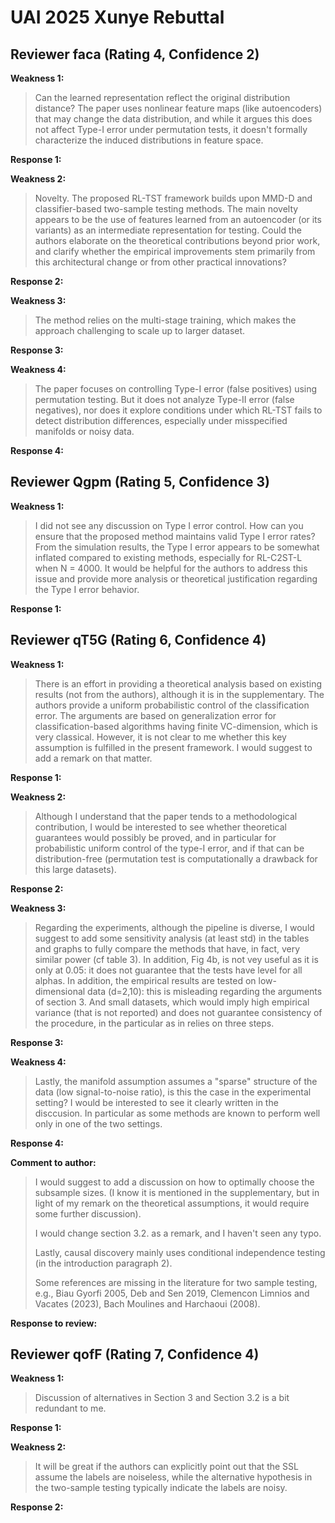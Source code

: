 # UAI 2025 Xunye Rebuttal


## Reviewer faca (Rating 4, Confidence 2)

**Weakness 1:**

> Can the learned representation reflect the original distribution distance? The paper uses nonlinear feature maps (like autoencoders) that may change the data distribution, and while it argues this does not affect Type-I error under permutation tests, it doesn't formally characterize the induced distributions in feature space.

**Response 1:**



**Weakness 2:**

> Novelty. The proposed RL-TST framework builds upon MMD-D and classifier-based two-sample testing methods. The main novelty appears to be the use of features learned from an autoencoder (or its variants) as an intermediate representation for testing. Could the authors elaborate on the theoretical contributions beyond prior work, and clarify whether the empirical improvements stem primarily from this architectural change or from other practical innovations?

**Response 2:**



**Weakness 3:**

> The method relies on the multi-stage training, which makes the approach challenging to scale up to larger dataset.

**Response 3:**



**Weakness 4:**

> The paper focuses on controlling Type-I error (false positives) using permutation testing. But it does not analyze Type-II error (false negatives), nor does it explore conditions under which RL-TST fails to detect distribution differences, especially under misspecified manifolds or noisy data.

**Response 4:**



## Reviewer Qgpm (Rating 5, Confidence 3)

**Weakness 1:**

> I did not see any discussion on Type I error control. How can you ensure that the proposed method maintains valid Type I error rates? From the simulation results, the Type I error appears to be somewhat inflated compared to existing methods, especially for RL-C2ST-L when N = 4000. It would be helpful for the authors to address this issue and provide more analysis or theoretical justification regarding the Type I error behavior.

**Response 1:**



## Reviewer qT5G (Rating 6, Confidence 4)

**Weakness 1:**

> There is an effort in providing a theoretical analysis based on existing results (not from the authors), although it is in the supplementary. The authors provide a uniform probabilistic control of the classification error. The arguments are based on generalization error for classification-based algorithms having finite VC-dimension, which is very classical. However, it is not clear to me whether this key assumption is fulfilled in the present framework. I would suggest to add a remark on that matter.

**Response 1:**



**Weakness 2:**

> Although I understand that the paper tends to a methodological contribution, I would be interested to see whether theoretical guarantees would possibly be proved, and in particular for probabilistic uniform control of the type-I error, and if that can be distribution-free (permutation test is computationally a drawback for this large datasets).

**Response 2:**



**Weakness 3:**

> Regarding the experiments, although the pipeline is diverse, I would suggest to add some sensitivity analysis (at least std) in the tables and graphs to fully compare the methods that have, in fact, very similar power (cf table 3). In addition, Fig 4b, is not vey useful as it is only at 0.05: it does not guarantee that the tests have level for all alphas. In addition, the empirical results are tested on low-dimensional data (d=2,10): this is misleading regarding the arguments of section 3. And small datasets, which would imply high empirical variance (that is not reported) and does not guarantee consistency of the procedure, in the particular as in relies on three steps.

**Response 3:**



**Weakness 4:**

> Lastly, the manifold assumption assumes a "sparse" structure of the data (low signal-to-noise ratio), is this the case in the experimental setting? I would be interested to see it clearly written in the disccusion. In particular as some methods are known to perform well only in one of the two settings.

**Response 4:**



**Comment to author:**

>  I would suggest to add a discussion on how to optimally choose the subsample sizes. (I know it is mentioned in the supplementary, but in light of my remark on the theoretical assumptions, it would require some further discussion).
>
> I would change section 3.2. as a remark, and I haven't seen any typo.
>
> Lastly, causal discovery mainly uses conditional independence testing (in the introduction paragraph 2).
>
> Some references are missing in the literature for two sample testing, e.g., Biau Gyorfi 2005, Deb and Sen 2019, Clemencon Limnios and Vacates (2023), Bach Moulines and Harchaoui (2008).

**Response to review:** 



## Reviewer qofF (Rating 7, Confidence 4)

**Weakness 1:**

> Discussion of alternatives in Section 3 and Section 3.2 is a bit redundant to me.

**Response 1:**



**Weakness 2:**

> It will be great if the authors can explicitly point out that the SSL assume the labels are noiseless, while the alternative hypothesis in the two-sample testing typically indicate the labels are noisy.

**Response 2:**
